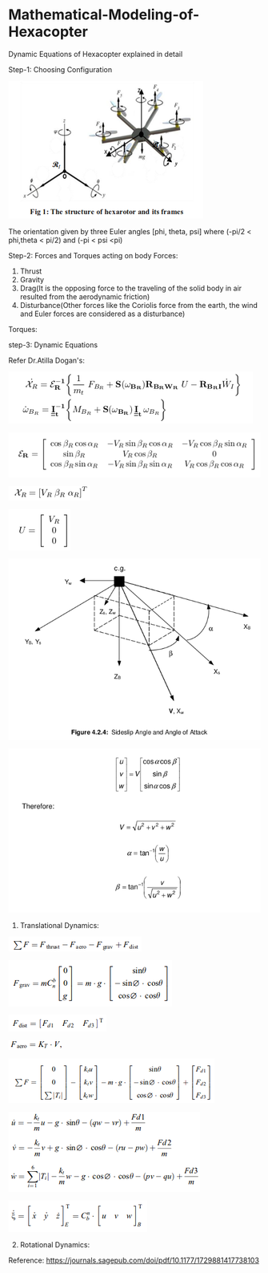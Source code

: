 # Mathematical-Modeling-of-Hexacopter
Dynamic Equations of Hexacopter explained in detail

Step-1: Choosing Configuration

![](Images/hex_config.png)

The orientation given by three Euler angles [phi, theta, psi] where (-pi/2 < phi,theta < pi/2) and (-pi < psi <pi)

Step-2: Forces and Torques acting on body
Forces:
1) Thrust
2) Gravity
3) Drag(It is the opposing force to the traveling of the solid body in air resulted from the aerodynamic friction)
4) Disturbance(Other forces like the Coriolis force from the earth, the wind and Euler forces are considered as a disturbance)

Torques:



step-3: Dynamic Equations


Refer Dr.Atilla Dogan's: 

![](Images/TDandRD.png)

![](Images/Epsilon.png)

![](Images/Khai.png)

![](Images/U.png)

![](Images/sideslip.png)

![](Images/windtobody.png)


1) Translational Dynamics:

![](Images/Force.png)

![](Images/Force1.png)

![](Images/Force2.png)

![](Images/Force4.png)

![](Images/Force6.png)

![](Images/TD.png)

![](Images/TD1.png)

2) Rotational Dynamics:


Reference: https://journals.sagepub.com/doi/pdf/10.1177/1729881417738103
